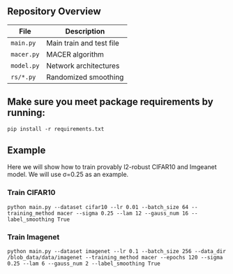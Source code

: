 ## Repository Overview
| File | Description |
| ------ | ------ |
| `main.py` | Main train and test file |
| `macer.py` | MACER algorithm |
| `model.py` | Network architectures |
| `rs/*.py` | Randomized smoothing |

## Make sure you meet package requirements by running:
```
pip install -r requirements.txt
```

## Example

Here we will show how to train provably l2-robust CIFAR10 and Imgeanet model. We will use &sigma;=0.25 as an example.

### Train CIFAR10
```
python main.py --dataset cifar10 --lr 0.01 --batch_size 64 --training_method macer --sigma 0.25 --lam 12 --gauss_num 16 --label_smoothing True
```

### Train Imagenet
```
python main.py --dataset imagenet --lr 0.1 --batch_size 256 --data_dir /blob_data/data/imagenet --training_method macer --epochs 120 --sigma 0.25 --lam 6 --gauss_num 2 --label_smoothing True
```

